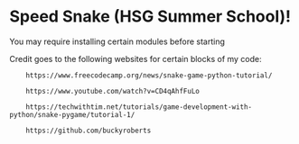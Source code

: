 # Speed Snake (HSG Summer School)!

You may require installing certain modules before starting

Credit goes to the following websites for certain blocks of my code:
        
        https://www.freecodecamp.org/news/snake-game-python-tutorial/
        
        https://www.youtube.com/watch?v=CD4qAhfFuLo  
        
        https://techwithtim.net/tutorials/game-development-with-python/snake-pygame/tutorial-1/
        
        https://github.com/buckyroberts

